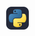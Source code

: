 <p align="center">
  <img src="https://github.com/tandpfun/skill-icons/raw/main/icons/Python-Dark.svg" width=60 height=60/>
</p>
